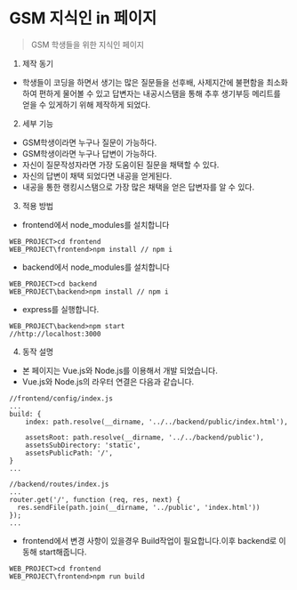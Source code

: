 # GSM 지식인 in 페이지

>GSM 학생들을 위한 지식인 페이지


1. 제작 동기
- 학생들이 코딩을 하면서 생기는 많은 질문들을 선후배, 사제지간에 불편함을 최소화 하여 편하게 물어볼 수 있고
답변자는 내공시스탬을 통해 추후 생기부등 메리트를 얻을 수 있게하기 위해 제작하게 되었다.

2. 세부 기능
- GSM학생이라면 누구나 질문이 가능하다.
- GSM학생이라면 누구나 답변이 가능하다.
- 자신이 질문작성자라면 가장 도움이된 질문을 채택할 수 있다.
- 자신의 답변이 채택 되었다면 내공을 얻게된다.
- 내공을 통한 랭킹시스탬으로 가장 많은 채택을 얻은 답변자를 알 수 있다.

3. 적용 방법
- frontend에서 node_modules를 설치합니다
```
WEB_PROJECT>cd frontend
WEB_PROJECT\frontend>npm install // npm i
```
- backend에서 node_modules를 설치합니다
```
WEB_PROJECT>cd backend
WEB_PROJECT\backend>npm install // npm i
```
- express를 실행합니다.
```
WEB_PROJECT\backend>npm start 
//http://localhost:3000
```

4. 동작 설명
- 본 페이지는 Vue.js와 Node.js를 이용해서 개발 되었습니다.
- Vue.js와 Node.js의 라우터 연결은 다음과 같습니다.
```
//frontend/config/index.js
...
build: {
    index: path.resolve(__dirname, '../../backend/public/index.html'),  

    assetsRoot: path.resolve(__dirname, '../../backend/public'),
    assetsSubDirectory: 'static',
    assetsPublicPath: '/',
}
...
```
```
//backend/routes/index.js
...
router.get('/', function (req, res, next) {
  res.sendFile(path.join(__dirname, '../public', 'index.html'))
});
...
```
- frontend에서 변경 사항이 있을경우 Build작업이 필요합니다.이후 backend로 이동해 start해줍니다.
```
WEB_PROJECT>cd frontend
WEB_PROJECT\frontend>npm run build
```